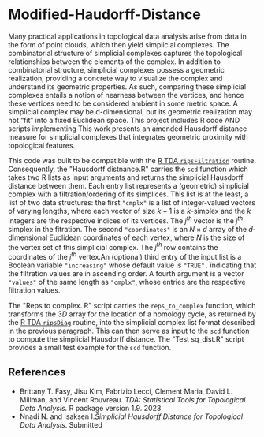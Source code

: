 # Modified-Haudorff-Distance


Many practical applications in topological data analysis arise from data in the form of point clouds, which then yield simplicial complexes. The combinatorial structure of simplicial complexes captures the topological relationships between the elements of the complex. In addition to combinatorial structure, simplicial complexes possess a geometric realization, providing a concrete way to visualize the complex and understand its geometric properties. As such, comparing these simplicial complexes entails a notion of nearness between the vertices, and hence these vertices need to be considered ambient in some metric space. A simplicial complex may be d-dimensional, but its geometric realization may not “fit” into a fixed Euclidean space. This project includes R code AND scripts implementing This work presents an amended Hausdorff distance measure for simplicial complexes that integrates geometric proximity with topological features.

This code was built to be compatible with the [R TDA `ripsFiltration`](https://cran.r-project.org/package=TDA) routine. Consequently, the "Hausdorff distnance.R" carries the `scd` function which takes two R lists as input arguments and returns the simplicial Hausdorff distance between them. Each entry list represents a (geometric) simplicial complex with a filtration/ordering of its simplices. This list is at the least, a list of two data structures: the first `"cmplx"` is a list of integer-valued vectors of varying lengths, where each vector of size $k+1$ is a $k$-simplex and the $k$ integers are the respective indices of its vertices. The $j^{th}$ vector is the $j^{th}$ simplex in the fitration. The second `"coordinates"` is an $N\times d$ array of the $d$-dimensional Euclidean coordinates of each vertex, where $N$ is the size of the vertex set of this simplicial complex. The $j^{th}$ row contains the coordinates of the $j^{th}$  vertex.An (optional) third entry of the input list is a Boolean variable `"increasing"` whose default value is `"TRUE",` indicating that the filtration values are in ascending order. A fourth argument is a vector `"values"` of the same length as `"cmplx"`, whose entries are the respective filtration values.

The "Reps to complex. R" script carries the `reps_to_complex` function, which transforms the $3D$ array for the location of a homology cycle, as returned by the [R TDA `ripsDiag`](https://cran.r-project.org/package=TDA) routine, into the simplicial complex list format described in the previous paragraph. This can then serve as input to the `scd` function to compute the simplicial Hausdorff distance. The "Test sq_dist.R" script provides a small test example for the `scd` function.

## References ##
<font size=+3> </font> 
* Brittany T. Fasy, Jisu Kim, Fabrizio Lecci, Clement Maria, David L. Millman, and Vincent Rouvreau. *TDA: Statistical Tools for Topological Data Analysis.* R package version 1.9. 2023
* Nnadi N. and Isaksen I.*Simplicial Hausdorff Distance for Topological Data Analysis*. Submitted
